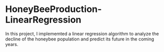 # HoneyBeeProduction-LinearRegression

In this project, I implememted a linear regression algorithm to analyze the decline of the honeybee population and predict its future in the coming years.
